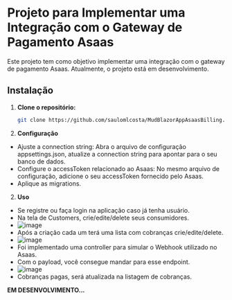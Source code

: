 # Projeto para Implementar uma Integração com o Gateway de Pagamento Asaas

Este projeto tem como objetivo implementar uma integração com o gateway de pagamento Asaas. Atualmente, o projeto está em desenvolvimento.

## Instalação

1. **Clone o repositório:**
   ```bash
   git clone https://github.com/saulomlcosta/MudBlazorAppAsaasBilling.git

2. **Configuração**
- Ajuste a connection string:
Abra o arquivo de configuração appsettings.json, atualize a connection string para apontar para o seu banco de dados.
- Configure o accessToken relacionado ao Asaas:
No mesmo arquivo de configuração, adicione o seu accessToken fornecido pelo Asaas.
- Aplique as migrations.

2. **Uso**
- Se registre ou faça login na aplicação caso já tenha usuário.
- Na tela de Customers, crie/edite/delete seus consumidores.
- ![image](https://github.com/user-attachments/assets/d14494b6-90c0-45dc-9e4b-bc462979d63b)
- Após a criação cada um terá uma lista com cobranças crie/edite/delete.
- ![image](https://github.com/user-attachments/assets/dbdc26dc-c955-41a5-be31-2976c932809d)
- Foi implementado uma controller para simular o Webhook utilizado no Asaas.
- Com o payload, você consegue mandar para esse endpoint.
- ![image](https://github.com/user-attachments/assets/b9043735-be3c-4cf4-ac40-c76ba9bf0c62)
- Cobranças pagas, será atualizada na listagem de cobranças.

**EM DESENVOLVIMENTO...**







